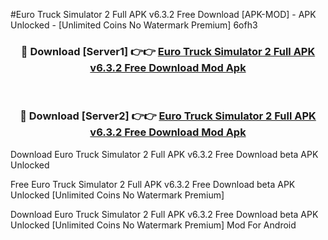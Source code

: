 #Euro Truck Simulator 2 Full APK v6.3.2 Free Download [APK-MOD] - APK Unlocked - [Unlimited Coins No Watermark Premium] 6ofh3



<div align="center">

<h3>🔴 Download [Server1] 👉👉 <a href="https://momento.my/?title=Euro_Truck_Simulator_2_Full_APK_v6.3.2_Free_Download">Euro Truck Simulator 2 Full APK v6.3.2 Free Download Mod Apk</a></h3><br>

<h3>🔴 Download [Server2] 👉👉 <a href="https://momento.my/?title=Euro_Truck_Simulator_2_Full_APK_v6.3.2_Free_Download">Euro Truck Simulator 2 Full APK v6.3.2 Free Download Mod Apk</a></h3>
</div>



Download Euro Truck Simulator 2 Full APK v6.3.2 Free Download beta APK Unlocked

Free Euro Truck Simulator 2 Full APK v6.3.2 Free Download beta APK Unlocked [Unlimited Coins No Watermark Premium]

Download Euro Truck Simulator 2 Full APK v6.3.2 Free Download beta APK Unlocked [Unlimited Coins No Watermark Premium] Mod For Android
